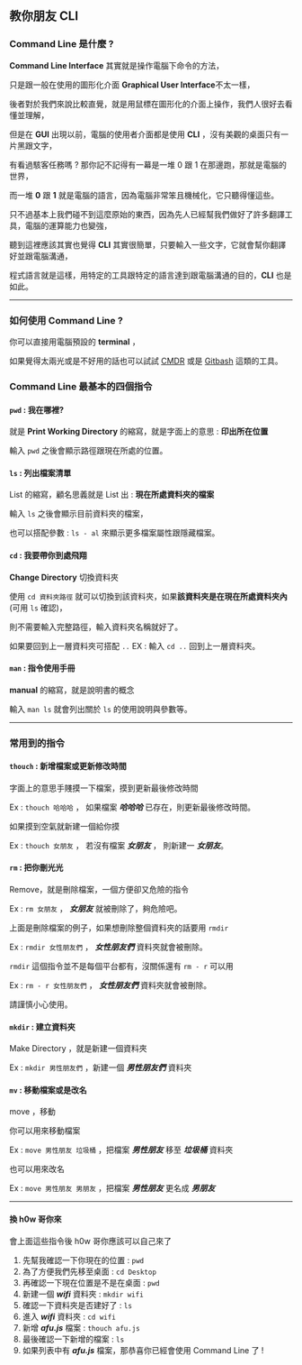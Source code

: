 ## 教你朋友 CLI

### Command Line 是什麼 ?

**Command Line Interface** 其實就是操作電腦下命令的方法，



只是跟一般在使用的圖形化介面 **Graphical User Interface**不太一樣，



後者對於我們來說比較直覺，就是用鼠標在圖形化的介面上操作，我們人很好去看懂並理解，



但是在 **GUI** 出現以前，電腦的使用者介面都是使用 **CLI** ，沒有美觀的桌面只有一片黑跟文字，



有看過駭客任務嗎 ? 那你記不記得有一幕是一堆 0 跟 1 在那邊跑，那就是電腦的世界，



而一堆 **0** 跟 **1** 就是電腦的語言，因為電腦非常笨且機械化，它只聽得懂這些。



只不過基本上我們碰不到這麼原始的東西，因為先人已經幫我們做好了許多翻譯工具，電腦的運算能力也變強，



聽到這裡應該其實也覺得 **CLI** 其實很簡單，只要輸入一些文字，它就會幫你翻譯好並跟電腦溝通，



程式語言就是這樣，用特定的工具跟特定的語言達到跟電腦溝通的目的，**CLI** 也是如此。



****

### 如何使用 Command Line ?



你可以直接用電腦預設的 **terminal** ，

如果覺得太兩光或是不好用的話也可以試試  [CMDR](https://blog.miniasp.com/post/2015/09/27/Useful-tool-Cmder) 或是  [Gitbash](https://gitforwindows.org/)  這類的工具。



### Command Line 最基本的四個指令



#### `pwd` : 我在哪裡?

就是 **Print Working Directory** 的縮寫，就是字面上的意思 : **印出所在位置**



輸入 `pwd` 之後會顯示路徑跟現在所處的位置。





#### `ls` : 列出檔案清單

List 的縮寫，顧名思義就是 List 出 : **現在所處資料夾的檔案**



輸入 `ls` 之後會顯示目前資料夾的檔案，



也可以搭配參數 : `ls - al` 來顯示更多檔案屬性跟隱藏檔案。





#### `cd` : 我要帶你到處飛翔

**Change Directory** 切換資料夾



使用 `cd 資料夾路徑` 就可以切換到該資料夾，如果**該資料夾是在現在所處資料夾內** (可用 `ls` 確認)，



則不需要輸入完整路徑，輸入資料夾名稱就好了。



如果要回到上一層資料夾可搭配 `..`  EX :  輸入 `cd ..`  回到上一層資料夾。





#### `man` : 指令使用手冊

**manual** 的縮寫，就是說明書的概念



輸入 `man ls` 就會列出關於 `ls` 的使用說明與參數等。



------

### 常用到的指令



#### `thouch`  : 新增檔案或更新修改時間

字面上的意思手賤摸一下檔案，摸到更新最後修改時間



Ex : `thouch 哈哈哈` ， 如果檔案 ***哈哈哈*** 已存在，則更新最後修改時間。



如果摸到空氣就新建一個給你摸



Ex : `thouch 女朋友` ， 若沒有檔案  ***女朋友*** ， 則新建一 ***女朋友***。



#### `rm` : 把你刪光光

Remove，就是刪除檔案，一個方便卻又危險的指令



Ex : `rm 女朋友` ， ***女朋友*** 就被刪除了，夠危險吧。



上面是刪除檔案的例子，如果想刪除整個資料夾的話要用 `rmdir`



Ex : `rmdir 女性朋友們` ， ***女性朋友們***  資料夾就會被刪除。



`rmdir` 這個指令並不是每個平台都有，沒關係還有 `rm - r` 可以用



Ex : `rm - r 女性朋友們` ， ***女性朋友們***  資料夾就會被刪除。



請謹慎小心使用。





#### `mkdir` : 建立資料夾

Make Directory ，就是新建一個資料夾



Ex : `mkdir 男性朋友們` ，新建一個 ***男性朋友們***  資料夾





#### `mv` : 移動檔案或是改名

move ，移動



你可以用來移動檔案



Ex : `move 男性朋友 垃圾桶` ，把檔案 ***男性朋友*** 移至 ***垃圾桶*** 資料夾



也可以用來改名



Ex : `move 男性朋友 男朋友` ，把檔案 ***男性朋友*** 更名成 ***男朋友***



------



#### 換 h0w 哥你來

會上面這些指令後 h0w 哥你應該可以自己來了



1. 先幫我確認一下你現在的位置 : `pwd`
2. 為了方便我們先移至桌面 : `cd Desktop`
3. 再確認一下現在位置是不是在桌面 :  `pwd`
4. 新建一個 ***wifi*** 資料夾 : `mkdir wifi`
5. 確認一下資料夾是否建好了 : `ls`
6. 進入 ***wifi*** 資料夾 : `cd wifi`
7. 新增 ***afu.js*** 檔案 : `thouch afu.js`
8. 最後確認一下新增的檔案 : `ls`
9. 如果列表中有 ***afu.js*** 檔案，那恭喜你已經會使用 Command Line 了 !



